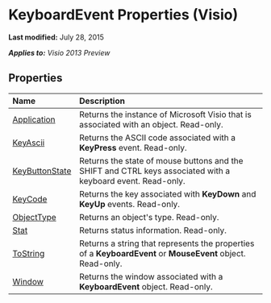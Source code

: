
# KeyboardEvent Properties (Visio)

 **Last modified:** July 28, 2015

 _**Applies to:** Visio 2013 Preview_

## Properties



|**Name**|**Description**|
|:-----|:-----|
| [Application](7765db2a-8287-b2cc-5868-49b69fbfacac.md)|Returns the instance of Microsoft Visio that is associated with an object. Read-only.|
| [KeyAscii](0e4e1b3b-a93a-20f3-982f-88879e2a6393.md)|Returns the ASCII code associated with a  **KeyPress** event. Read-only.|
| [KeyButtonState](c2ab3fa3-39c6-fb34-1f56-342cf080d9d5.md)|Returns the state of mouse buttons and the SHIFT and CTRL keys associated with a keyboard event. Read-only.|
| [KeyCode](6b96f3b0-ceeb-b59d-2a93-bdb4f1ba199e.md)|Returns the key associated with  **KeyDown** and **KeyUp** events. Read-only.|
| [ObjectType](09b5a80e-e76b-6847-8501-61278904029c.md)|Returns an object's type. Read-only.|
| [Stat](5570d136-52df-94fb-0cde-dd0c65a15989.md)|Returns status information. Read-only.|
| [ToString](039e4d80-dcff-0781-5ae4-0bc2a9b7a6d8.md)|Returns a string that represents the properties of a  **KeyboardEvent** or **MouseEvent** object. Read-only.|
| [Window](cad43f39-59db-e2ac-0f2d-809e61db7789.md)|Returns the window associated with a  **KeyboardEvent** object. Read-only.|
